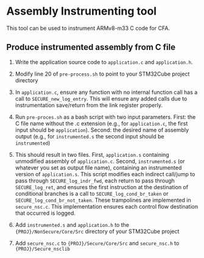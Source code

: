 # Assembly Instrumenting tool

This tool can be used to instrument ARMv8-m33 C code for CFA.

## Produce instrumented assembly from C file

1) Write the application source code to `application.c` and `application.h`.

2) Modify line 20 of `pre-process.sh` to point to your STM32Cube project directory

3) In `application.c`, ensure any function with no internal function call has a call to `SECURE_new_log_entry`. This will ensure any added calls due to instrumentation save/return from the link register properly.

4) Run `pre-proces.sh` as a bash script with two input parameters. First: the C file name without the .c extension (e.g., for `application.c`, the first input should be `application`). Second: the desired name of assembly output (e.g., for `instrumented.s` the second input should be `instrumented`)

5) This should result in two files. First, `application.s` containing unmodified assembly of `application.c`. Second, `instrumented.s` (or whatever you set as output file name), containing an instrumented version of `application.s`. This script modifies each indirect call/jump to pass through `SECURE_log_indr_fwd`, each return to pass through `SECURE_log_ret`, and ensures the first instruction at the destination of conditional branches is a call to `SECURE_log_cond_br_taken` or `SECURE_log_cond_br_not_taken`. These trampolines are implemented in `secure_nsc.c`. This implementation ensures each control flow destination that occurred is logged.

6) Add `instrumented.s` and `application.h` to the `{PROJ}/NonSecure/Core/Src` directory of your STM32Cube project

7) Add `secure_nsc.c` to `{PROJ}/Secure/Core/Src` and `secure_nsc.h` to `{PROJ}/Secure_nsclib`

   

